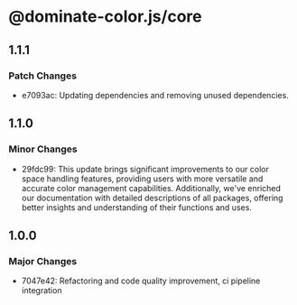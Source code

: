 # @dominate-color.js/core

## 1.1.1

### Patch Changes

- e7093ac: Updating dependencies and removing unused dependencies.

## 1.1.0

### Minor Changes

- 29fdc99: This update brings significant improvements to our color space handling features, providing users with more versatile and accurate color management capabilities. Additionally, we've enriched our documentation with detailed descriptions of all packages, offering better insights and understanding of their functions and uses.

## 1.0.0

### Major Changes

- 7047e42: Refactoring and code quality improvement, ci pipeline integration
